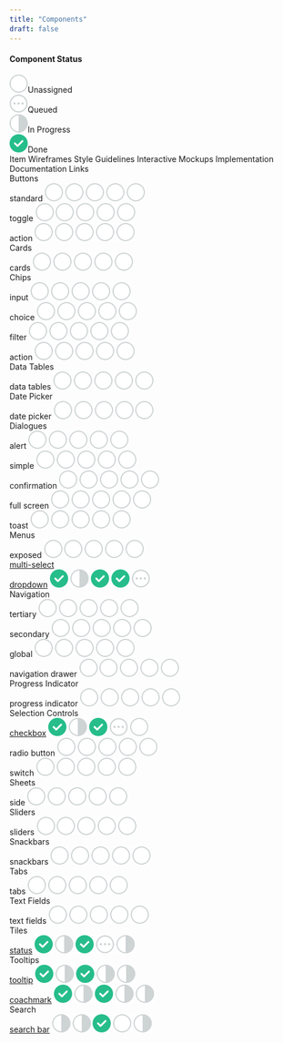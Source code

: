 ```yaml
---
title: "Components"
draft: false
---
```


<h4>Component Status</h4>
<div class="component-status-table-wrapper">
  <div class="component-status-legend">
    <div class="legend-item"><img src="svgs/cs-circle.svg">Unassigned</div>
    <div class="legend-item"><img src="svgs/cs-queue.svg">Queued</div>
    <div class="legend-item"><img src="svgs/cs-progress.svg">In Progress</div>
    <div class="legend-item"><img src="svgs/cs-done.svg">Done</div>
  </div>
  <div class="component-status-table">
    <div class="component-status-row-main-header">
      <span>Item</span>
      <span>Wireframes</span>
      <span>Style Guidelines</span>
      <span>Interactive Mockups</span>
      <span>Implementation</span>
      <span>Documentation</span>
      <span>Links</span>
    </div>
    <div class="component-status-body">
      <div class="component-status-row-section-header">
        <span>Buttons</span>
      </div>
      <div class="component-status-row">
        <span>standard</span>
        <img src="svgs/cs-circle.svg">
        <img src="svgs/cs-circle.svg">
        <img src="svgs/cs-circle.svg">
        <img src="svgs/cs-circle.svg">
        <img src="svgs/cs-circle.svg">
        <span></span>
      </div>
      <div class="component-status-row">
        <span>toggle</span>
        <img src="svgs/cs-circle.svg">
        <img src="svgs/cs-circle.svg">
        <img src="svgs/cs-circle.svg">
        <img src="svgs/cs-circle.svg">
        <img src="svgs/cs-circle.svg">
        <span></span>
      </div>
      <div class="component-status-row">
        <span>action</span>
        <img src="svgs/cs-circle.svg">
        <img src="svgs/cs-circle.svg">
        <img src="svgs/cs-circle.svg">
        <img src="svgs/cs-circle.svg">
        <img src="svgs/cs-circle.svg">
        <span></span>
      </div>
      <div class="component-status-row-section-header">
        <span>Cards</span>
      </div>
      <div class="component-status-row">
        <span>cards</span>
        <img src="svgs/cs-circle.svg">
        <img src="svgs/cs-circle.svg">
        <img src="svgs/cs-circle.svg">
        <img src="svgs/cs-circle.svg">
        <img src="svgs/cs-circle.svg">
        <span></span>
      </div>
      <div class="component-status-row-section-header">
        <span>Chips</span>
      </div>
      <div class="component-status-row">
        <span>input</span>
        <img src="svgs/cs-circle.svg">
        <img src="svgs/cs-circle.svg">
        <img src="svgs/cs-circle.svg">
        <img src="svgs/cs-circle.svg">
        <img src="svgs/cs-circle.svg">
        <span></span>
      </div>
      <div class="component-status-row">
        <span>choice</span>
        <img src="svgs/cs-circle.svg">
        <img src="svgs/cs-circle.svg">
        <img src="svgs/cs-circle.svg">
        <img src="svgs/cs-circle.svg">
        <img src="svgs/cs-circle.svg">
        <span></span>
      </div>
      <div class="component-status-row">
        <span>filter</span>
        <img src="svgs/cs-circle.svg">
        <img src="svgs/cs-circle.svg">
        <img src="svgs/cs-circle.svg">
        <img src="svgs/cs-circle.svg">
        <img src="svgs/cs-circle.svg">
        <span></span>
      </div>
      <div class="component-status-row">
        <span>action</span>
        <img src="svgs/cs-circle.svg">
        <img src="svgs/cs-circle.svg">
        <img src="svgs/cs-circle.svg">
        <img src="svgs/cs-circle.svg">
        <img src="svgs/cs-circle.svg">
        <span></span>
      </div>
      <div class="component-status-row-section-header">
        <span>Data Tables</span>
      </div>
      <div class="component-status-row">
        <span>data tables</span>
        <img src="svgs/cs-circle.svg">
        <img src="svgs/cs-circle.svg">
        <img src="svgs/cs-circle.svg">
        <img src="svgs/cs-circle.svg">
        <img src="svgs/cs-circle.svg">
        <span></span>
      </div>
      <div class="component-status-row-section-header">
        <span>Date Picker</span>
      </div>
      <div class="component-status-row">
        <span>date picker</span>
        <img src="svgs/cs-circle.svg">
        <img src="svgs/cs-circle.svg">
        <img src="svgs/cs-circle.svg">
        <img src="svgs/cs-circle.svg">
        <img src="svgs/cs-circle.svg">
        <span></span>
      </div>
      <div class="component-status-row-section-header">
        <span>Dialogues</span>
      </div>
      <div class="component-status-row">
        <span>alert</span>
        <img src="svgs/cs-circle.svg">
        <img src="svgs/cs-circle.svg">
        <img src="svgs/cs-circle.svg">
        <img src="svgs/cs-circle.svg">
        <img src="svgs/cs-circle.svg">
        <span></span>
      </div>
      <div class="component-status-row">
        <span>simple</span>
        <img src="svgs/cs-circle.svg">
        <img src="svgs/cs-circle.svg">
        <img src="svgs/cs-circle.svg">
        <img src="svgs/cs-circle.svg">
        <img src="svgs/cs-circle.svg">
        <span></span>
      </div>
      <div class="component-status-row">
        <span>confirmation</span>
        <img src="svgs/cs-circle.svg">
        <img src="svgs/cs-circle.svg">
        <img src="svgs/cs-circle.svg">
        <img src="svgs/cs-circle.svg">
        <img src="svgs/cs-circle.svg">
        <span></span>
      </div>
      <div class="component-status-row">
        <span>full screen</span>
        <img src="svgs/cs-circle.svg">
        <img src="svgs/cs-circle.svg">
        <img src="svgs/cs-circle.svg">
        <img src="svgs/cs-circle.svg">
        <img src="svgs/cs-circle.svg">
        <span></span>
      </div>
      <div class="component-status-row">
        <span>toast</span>
        <img src="svgs/cs-circle.svg">
        <img src="svgs/cs-circle.svg">
        <img src="svgs/cs-circle.svg">
        <img src="svgs/cs-circle.svg">
        <img src="svgs/cs-circle.svg">
        <span></span>
      </div>
      <div class="component-status-row-section-header">
        <span>Menus</span>
      </div>
      <div class="component-status-row">
        <span>exposed</span>
        <img src="svgs/cs-circle.svg">
        <img src="svgs/cs-circle.svg">
        <img src="svgs/cs-circle.svg">
        <img src="svgs/cs-circle.svg">
        <img src="svgs/cs-circle.svg">
        <span></span>
      </div>
      <div class="component-status-row">
        <span><a href='{{< ref "/components/menus/multi_select_dropdown.md" >}}'>multi-select</br>dropdown</a></span>
        <img src="svgs/cs-done.svg">
        <img src="svgs/cs-progress.svg">
        <img src="svgs/cs-done.svg">
        <img src="svgs/cs-done.svg">
        <img src="svgs/cs-queue.svg">
        <span></span>
      </div>
        <div class="component-status-row-section-header">
        <span>Navigation</span>
      </div>
      <div class="component-status-row">
        <span>tertiary</span>
        <img src="svgs/cs-circle.svg">
        <img src="svgs/cs-circle.svg">
        <img src="svgs/cs-circle.svg">
        <img src="svgs/cs-circle.svg">
        <img src="svgs/cs-circle.svg">
        <span></span>
      </div>
      <div class="component-status-row">
        <span>secondary</span>
        <img src="svgs/cs-circle.svg">
        <img src="svgs/cs-circle.svg">
        <img src="svgs/cs-circle.svg">
        <img src="svgs/cs-circle.svg">
        <img src="svgs/cs-circle.svg">
        <span></span>
      </div>
      <div class="component-status-row">
        <span>global</span>
        <img src="svgs/cs-circle.svg">
        <img src="svgs/cs-circle.svg">
        <img src="svgs/cs-circle.svg">
        <img src="svgs/cs-circle.svg">
        <img src="svgs/cs-circle.svg">
        <span></span>
      </div>
      <div class="component-status-row">
        <span>navigation drawer</span>
        <img src="svgs/cs-circle.svg">
        <img src="svgs/cs-circle.svg">
        <img src="svgs/cs-circle.svg">
        <img src="svgs/cs-circle.svg">
        <img src="svgs/cs-circle.svg">
        <span></span>
      </div>
      <div class="component-status-row-section-header">
        <span>Progress Indicator</span>
      </div>
      <div class="component-status-row">
        <span>progress indicator</span>
        <img src="svgs/cs-circle.svg">
        <img src="svgs/cs-circle.svg">
        <img src="svgs/cs-circle.svg">
        <img src="svgs/cs-circle.svg">
        <img src="svgs/cs-circle.svg">
        <span></span>
      </div>
      <div class="component-status-row-section-header">
        <span>Selection Controls</span>
      </div>
      <div class="component-status-row">
        <span><a href='{{< ref "/components/checkbox.md" >}}'>checkbox</a></span>
        <img src="svgs/cs-done.svg">
        <img src="svgs/cs-progress.svg">
        <img src="svgs/cs-done.svg">
        <img src="svgs/cs-queue.svg">
        <img src="svgs/cs-circle.svg">
        <span></span>
      </div>
      <div class="component-status-row">
        <span>radio button</span>
        <img src="svgs/cs-circle.svg">
        <img src="svgs/cs-circle.svg">
        <img src="svgs/cs-circle.svg">
        <img src="svgs/cs-circle.svg">
        <img src="svgs/cs-circle.svg">
        <span></span>
      </div>
      <div class="component-status-row">
        <span>switch</span>
        <img src="svgs/cs-circle.svg">
        <img src="svgs/cs-circle.svg">
        <img src="svgs/cs-circle.svg">
        <img src="svgs/cs-circle.svg">
        <img src="svgs/cs-circle.svg">
        <span></span>
      </div>
      <div class="component-status-row-section-header">
        <span>Sheets</span>
      </div>
      <div class="component-status-row">
        <span>side</span>
        <img src="svgs/cs-circle.svg">
        <img src="svgs/cs-circle.svg">
        <img src="svgs/cs-circle.svg">
        <img src="svgs/cs-circle.svg">
        <img src="svgs/cs-circle.svg">
        <span></span>
      </div>
      <div class="component-status-row-section-header">
        <span>Sliders</span>
      </div>
      <div class="component-status-row">
        <span>sliders</span>
        <img src="svgs/cs-circle.svg">
        <img src="svgs/cs-circle.svg">
        <img src="svgs/cs-circle.svg">
        <img src="svgs/cs-circle.svg">
        <img src="svgs/cs-circle.svg">
        <span></span>
      </div>
      <div class="component-status-row-section-header">
        <span>Snackbars</span>
      </div>
      <div class="component-status-row">
        <span>snackbars</span>
        <img src="svgs/cs-circle.svg">
        <img src="svgs/cs-circle.svg">
        <img src="svgs/cs-circle.svg">
        <img src="svgs/cs-circle.svg">
        <img src="svgs/cs-circle.svg">
        <span></span>
      </div>
      <div class="component-status-row-section-header">
        <span>Tabs</span>
      </div>
      <div class="component-status-row">
        <span>tabs</span>
        <img src="svgs/cs-circle.svg">
        <img src="svgs/cs-circle.svg">
        <img src="svgs/cs-circle.svg">
        <img src="svgs/cs-circle.svg">
        <img src="svgs/cs-circle.svg">
        <span></span>
      </div>
      <div class="component-status-row-section-header">
        <span>Text Fields</span>
      </div>
      <div class="component-status-row">
        <span>text fields</span>
        <img src="svgs/cs-circle.svg">
        <img src="svgs/cs-circle.svg">
        <img src="svgs/cs-circle.svg">
        <img src="svgs/cs-circle.svg">
        <img src="svgs/cs-circle.svg">
        <span></span>
      </div>
      <div class="component-status-row-section-header">
        <span>Tiles</span>
      </div>
      <div class="component-status-row">
        <span><a href='{{< ref "/components/tiles.md" >}}'>status</a></span>
        <img src="svgs/cs-done.svg">
        <img src="svgs/cs-progress.svg">
        <img src="svgs/cs-done.svg">
        <img src="svgs/cs-queue.svg">
        <img src="svgs/cs-progress.svg">
        <span></span>
      </div>
      <div class="component-status-row-section-header">
        <span>Tooltips</span>
      </div>
      <div class="component-status-row">
        <span><a href='{{< ref "/components/tooltip_coachmark.md" >}}'>tooltip</a></span>
        <img src="svgs/cs-done.svg">
        <img src="svgs/cs-progress.svg">
        <img src="svgs/cs-done.svg">
        <img src="svgs/cs-progress.svg">
        <img src="svgs/cs-progress.svg">
        <span></span>
      </div>
      <div class="component-status-row">
        <span><a href='{{< ref "/components/tooltip_coachmark.md" >}}'>coachmark</a></span>
        <img src="svgs/cs-done.svg">
        <img src="svgs/cs-progress.svg">
        <img src="svgs/cs-done.svg">
        <img src="svgs/cs-progress.svg">
        <img src="svgs/cs-progress.svg">
        <span></span>
      </div>
      <div class="component-status-row-section-header">
        <span>Search</span>
      </div>
      <div class="component-status-row">
        <span><a href='{{< ref "/components/search_bar.md" >}}'>search bar</a></span>
        <img src="svgs/cs-progress.svg">
        <img src="svgs/cs-progress.svg">
        <img src="svgs/cs-done.svg">
        <img src="svgs/cs-circle.svg">
        <img src="svgs/cs-progress.svg">
        <span></span>
      </div>
    </div>
  </div>
</div>